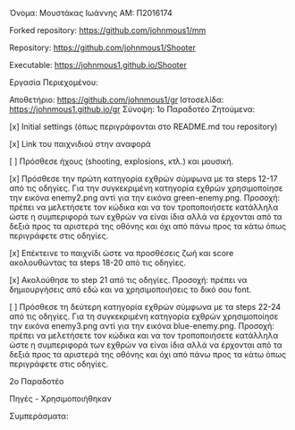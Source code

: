 Όνομα: Μουστάκας Ιωάννης AM: Π2016174

Forked repository: https://github.com/johnmous1/mm

Repository: https://github.com/johnmous1/Shooter

Executable: https://johnmous1.github.io/Shooter

Εργασία Περιεχομένου:

Αποθετήριο: https://github.com/johnmous1/gr
Ιστοσελίδα: https://johnmous1.github.io/gr
Σύνοψη:
1o Παραδοτέο
Ζητούμενα:

[x] Initial settings (όπως περιγράφονται στο README.md του repository)


[x] Link του παιχνιδιού στην αναφορά

[ ] Πρόσθεσε ήχους (shooting, explosions, κτλ.) και μουσική.

[x] Πρόσθεσε την πρώτη κατηγορία εχθρών σύμφωνα με τα steps 12-17 από τις οδηγίες. Για την συγκεκριμένη κατηγορία εχθρών χρησιμοποίησε την εικόνα enemy2.png αντί για την εικόνα green-enemy.png. Προσοχή: πρέπει να μελετήσετε τον κώδικα και να τον τροποποιήσετε κατάλληλα ώστε η συμπεριφορά των εχθρών να είναι ίδια αλλά να έρχονται από τα δεξιά προς τα αριστερά της οθόνης και όχι από πάνω προς τα κάτω όπως περιγράφετε στις οδηγίες.

[x] Επέκτεινε το παιχνίδι ώστε να προσθέσεις ζωή και score ακολουθώντας τα steps 18-20 από τις οδηγίες.

[x] Ακολούθησε το step 21 από τις οδηγίες. Προσοχή: πρέπει να δημιουργήσεις από εδώ και να χρησιμοποιήσεις το δικό σου font.

[ ] Πρόσθεσε τη δεύτερη κατηγορία εχθρών σύμφωνα με τα steps 22-24 από τις οδηγίες. Για τη συγκεκριμένη κατηγορία εχθρών χρησιμοποίησε την εικόνα enemy3.png αντί για την εικόνα blue-enemy.png. Προσοχή: πρέπει να μελετήσετε τον κώδικα και να τον τροποποιήσετε κατάλληλα ώστε η συμπεριφορά των εχθρών να είναι ίδια αλλά να έρχονται από τα δεξιά προς τα αριστερά της οθόνης και όχι από πάνω προς τα κάτω όπως περιγράφετε στις οδηγίες.

2o Παραδοτέο

Πηγές - Χρησιμοποιήθηκαν

Συμπεράσματα:
